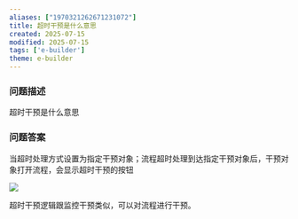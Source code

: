 ```yaml
---
aliases: ["1970321262671231072"]
title: 超时干预是什么意思
created: 2025-07-15
modified: 2025-07-15
tags: ['e-builder']
theme: e-builder
---
```


### 问题描述

超时干预是什么意思

### 问题答案

当超时处理方式设置为指定干预对象；流程超时处理到达指定干预对象后，干预对象打开流程，会显示超时干预的按钮

![](https://myhelpdoc.oss-cn-heyuan.aliyuncs.com/mdimages/e29527db80ab0ee9efb9ec4386356ccb.jpg)

超时干预逻辑跟监控干预类似，可以对流程进行干预。

